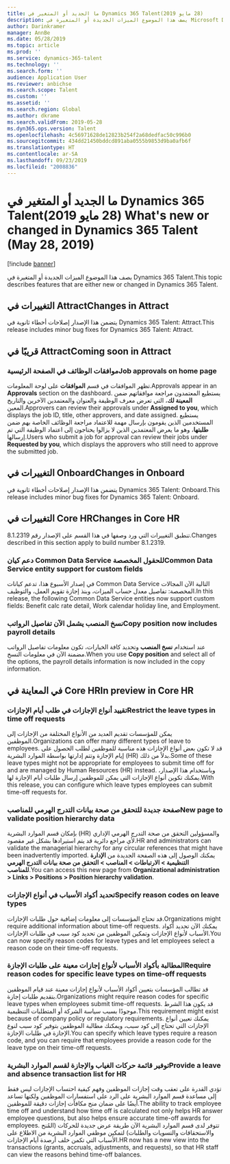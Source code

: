 ```yaml
---
title: ما الجديد أو المتغير في Dynamics 365 Talent‏ (28‏ مايو 2019)
description: يصف هذا الموضوع الميزات الجديدة أو المتغيرة في Microsoft Dynamics 365 Talent.
author: Darinkramer
manager: AnnBe
ms.date: 05/28/2019
ms.topic: article
ms.prod: ''
ms.service: dynamics-365-talent
ms.technology: ''
ms.search.form: ''
audience: Application User
ms.reviewer: anbichse
ms.search.scope: Talent
ms.custom: ''
ms.assetid: ''
ms.search.region: Global
ms.author: dkrame
ms.search.validFrom: 2019-05-28
ms.dyn365.ops.version: Talent
ms.openlocfilehash: 4c56971628de12823b254f2a68dedfac50c996b0
ms.sourcegitcommit: 434dd21450bddcd891aba0555b9853d9ba0afb6f
ms.translationtype: HT
ms.contentlocale: ar-SA
ms.lasthandoff: 09/23/2019
ms.locfileid: "2008836"
---
```

# <a name="whats-new-or-changed-in-dynamics-365-talent-may-28-2019"></a><span data-ttu-id="51a06-103">ما الجديد أو المتغير في Dynamics 365 Talent‏ (28‏ مايو 2019)</span><span class="sxs-lookup"><span data-stu-id="51a06-103">What's new or changed in Dynamics 365 Talent (May 28, 2019)</span></span>

[!include [banner](includes/banner.md)]

<span data-ttu-id="51a06-104">يصف هذا الموضوع الميزات الجديدة أو المتغيرة في Dynamics 365 Talent.</span><span class="sxs-lookup"><span data-stu-id="51a06-104">This topic describes features that are either new or changed in Dynamics 365 Talent.</span></span>

## <a name="changes-in-attract"></a><span data-ttu-id="51a06-105">التغييرات في Attract</span><span class="sxs-lookup"><span data-stu-id="51a06-105">Changes in Attract</span></span>
<span data-ttu-id="51a06-106">يتضمن هذا الإصدار إصلاحات أخطاء ثانوية في Dynamics 365 Talent: Attract.</span><span class="sxs-lookup"><span data-stu-id="51a06-106">This release includes minor bug fixes for Dynamics 365 Talent: Attract.</span></span>

## <a name="coming-soon-in-attract"></a><span data-ttu-id="51a06-107">قريبًا في Attract</span><span class="sxs-lookup"><span data-stu-id="51a06-107">Coming soon in Attract</span></span>

### <a name="job-approvals-on-home-page"></a><span data-ttu-id="51a06-108">موافقات الوظائف في الصفحة الرئيسية</span><span class="sxs-lookup"><span data-stu-id="51a06-108">Job approvals on home page</span></span>

<span data-ttu-id="51a06-109">تظهر الموافقات في قسم **الموافقات** على لوحة المعلومات.</span><span class="sxs-lookup"><span data-stu-id="51a06-109">Approvals appear in an **Approvals** section on the dashboard.</span></span> <span data-ttu-id="51a06-110">يستطيع المعتمدون مراجعة موافقاتهم ضمن **المعينة لك**، التي تعرض معرف الوظيفة والعنوان والمعتمدين الآخرين والتاريخ المعين.</span><span class="sxs-lookup"><span data-stu-id="51a06-110">Approvers can review their approvals under **Assigned to you**, which displays the job ID, title, other approvers, and date assigned.</span></span> <span data-ttu-id="51a06-111">يستطيع المستخدمين الذين يقومون بإرسال مهمة للاعتماد مراجعة الوظائف الخاصة بهم ضمن **طلبتها**، وهو ما يعرض المعتمدين الذين لا يزالوا يحتاجون إلى اعتماد الوظيفة التي تم إرسالها.</span><span class="sxs-lookup"><span data-stu-id="51a06-111">Users who submit a job for approval can review their jobs under **Requested by you**, which displays the approvers who still need to approve the submitted job.</span></span>

## <a name="changes-in-onboard"></a><span data-ttu-id="51a06-112">التغييرات في Onboard</span><span class="sxs-lookup"><span data-stu-id="51a06-112">Changes in Onboard</span></span>
<span data-ttu-id="51a06-113">يتضمن هذا الإصدار إصلاحات أخطاء ثانوية في Dynamics 365 Talent: Onboard.</span><span class="sxs-lookup"><span data-stu-id="51a06-113">This release includes minor bug fixes for Dynamics 365 Talent: Onboard.</span></span>

## <a name="changes-in-core-hr"></a><span data-ttu-id="51a06-114">التغييرات في Core HR</span><span class="sxs-lookup"><span data-stu-id="51a06-114">Changes in Core HR</span></span>
<span data-ttu-id="51a06-115">تنطبق التغييرات التي ورد وصفها في هذا القسم على الإصدار رقم 8.1.2319.</span><span class="sxs-lookup"><span data-stu-id="51a06-115">Changes described in this section apply to build number 8.1.2319.</span></span>

### <a name="common-data-service-entity-support-for-custom-fields"></a><span data-ttu-id="51a06-116">دعم كيان Common Data Service للحقول المخصصة</span><span class="sxs-lookup"><span data-stu-id="51a06-116">Common Data Service entity support for custom fields</span></span>

<span data-ttu-id="51a06-117">في إصدار الأسبوع هذا، تدعم كيانات Common Data Service التالية الآن المجالات المخصصة: تفاصيل معدل حساب الميزات، وبنذ إجازة تقويم العمل، والتوظيف.</span><span class="sxs-lookup"><span data-stu-id="51a06-117">In this release, the following Common Data Service entities now support custom fields: Benefit calc rate detail, Work calendar holiday line, and Employment.</span></span>

### <a name="copy-position-now-includes-payroll-details"></a><span data-ttu-id="51a06-118">نسخ المنصب يشمل الآن تفاصيل الرواتب</span><span class="sxs-lookup"><span data-stu-id="51a06-118">Copy position now includes payroll details</span></span>
<span data-ttu-id="51a06-119">عند استخدام **نسخ المنصب** وتحديد كافة الخيارات، تكون معلومات تفاصيل الرواتب مضمنة الآن في معلومات النسخ.</span><span class="sxs-lookup"><span data-stu-id="51a06-119">When you use **Copy position** and select all of the options, the payroll details information is now included in the copy information.</span></span> 

## <a name="in-preview-in-core-hr"></a><span data-ttu-id="51a06-120">في المعاينة في Core HR</span><span class="sxs-lookup"><span data-stu-id="51a06-120">In preview in Core HR</span></span>

### <a name="restrict-the-leave-types-in-time-off-requests"></a><span data-ttu-id="51a06-121">تقييد أنواع الإجازات في طلب أيام الإجازات</span><span class="sxs-lookup"><span data-stu-id="51a06-121">Restrict the leave types in time off requests</span></span>

<span data-ttu-id="51a06-122">يمكن للمؤسسات تقديم العديد من الأنواع المختلفة من الإجازات إلى الموظفين.</span><span class="sxs-lookup"><span data-stu-id="51a06-122">Organizations can offer many different types of leave to employees.</span></span> <span data-ttu-id="51a06-123">قد لا تكون بعض أنواع الإجازات هذه مناسبة للموظفين لطلب الحصول على إيام الإجازة وتتم إدارتها بواسطة الموارد البشرية (HR) بدلاً من ذلك.</span><span class="sxs-lookup"><span data-stu-id="51a06-123">Some of these leave types might not be appropriate for employees to submit time off for and are managed by Human Resources (HR) instead.</span></span> <span data-ttu-id="51a06-124">وباستخدام هذا الإصدار، يمكنك تكوين أنواع الإجازات التي يمكن للموظفين إرسال طلبات أيام الإجازة لها.</span><span class="sxs-lookup"><span data-stu-id="51a06-124">With this release, you can configure which leave types employees can submit time-off requests for.</span></span> 

### <a name="new-page-to-validate-position-hierarchy-data"></a><span data-ttu-id="51a06-125">صفحة جديدة للتحقق من صحة بيانات التدرج الهرمي للمناصب</span><span class="sxs-lookup"><span data-stu-id="51a06-125">New page to validate position hierarchy data</span></span>

<span data-ttu-id="51a06-126">بإمكان قسم الموارد البشرية (HR) والمسؤولين التحقق من صحة التدرج الهرمي الإداري لأي مراجع دائرية قد يتم استيرادها بشكل غير مقصود.</span><span class="sxs-lookup"><span data-stu-id="51a06-126">HR and administrators can validate the managerial hierarchy for any circular references that might have been inadvertently imported.</span></span> <span data-ttu-id="51a06-127">يمكنك الوصول إلى هذه الصفحة الجديدة من **الإدارة التنظيمية > الارتباطات > المناصب > التحقق من صحة بيانات التدرج الهرمي للمناصب‬**.</span><span class="sxs-lookup"><span data-stu-id="51a06-127">You can access this new page from **Organizational administration > Links > Positions > Position hierarchy validation**.</span></span>

### <a name="specify-reason-codes-on-leave-types"></a><span data-ttu-id="51a06-128">تحديد أكواد الأسباب في أنواع الإجازات</span><span class="sxs-lookup"><span data-stu-id="51a06-128">Specify reason codes on leave types</span></span>

<span data-ttu-id="51a06-129">قد تحتاج المؤسسات إلى معلومات إضافية حول طلبات الإجازات.</span><span class="sxs-lookup"><span data-stu-id="51a06-129">Organizations might require additional information about time-off requests.</span></span> <span data-ttu-id="51a06-130">يمكنك الآن تحديد أكواد الأسباب لأنواع الإجازات وتمكين الموظفين من تحديد كود سبب في طلبات الإجازات.</span><span class="sxs-lookup"><span data-stu-id="51a06-130">You can now specify reason codes for leave types and let employees select a reason code on their time-off requests.</span></span>

### <a name="require-reason-codes-for-specific-leave-types-on-time-off-requests"></a><span data-ttu-id="51a06-131">المطالبة بأكواد الأسباب لأنواع إجازات معينة على طلبات الإجازة</span><span class="sxs-lookup"><span data-stu-id="51a06-131">Require reason codes for specific leave types on time-off requests</span></span>

<span data-ttu-id="51a06-132">قد تطالب المؤسسات بتعيين أكواد الأسباب لأنواع إجازات معينة عند قيام الموظفين بتقديم طلبات إجازة.</span><span class="sxs-lookup"><span data-stu-id="51a06-132">Organizations might require reason codes for specific leave types when employees submit time-off requests.</span></span> <span data-ttu-id="51a06-133">قد يكون هذا الشرط موجودًا بسبب سياسة الشركة أو المتطلبات التنظيمية.</span><span class="sxs-lookup"><span data-stu-id="51a06-133">This requirement might exist because of company policy or regulatory requirements.</span></span> <span data-ttu-id="51a06-134">يمكنك تعيين أنواع الإجازات التي تحتاج إلى كود سبب، ويمكنك مطالبة الموظفين بتوفير كود سبب لنوع الإجازة في طلبات الإجازة.</span><span class="sxs-lookup"><span data-stu-id="51a06-134">You can specify which leave types require a reason code, and you can require that employees provide a reason code for the leave type on their time-off requests.</span></span>

### <a name="provide-a-leave-and-absence-transaction-list-for-hr"></a><span data-ttu-id="51a06-135">توفير قائمة حركات الغياب والإجازة لقسم الموارد البشرية</span><span class="sxs-lookup"><span data-stu-id="51a06-135">Provide a leave and absence transaction list for HR</span></span>

<span data-ttu-id="51a06-136">تؤدي القدرة على تعقب وقت إجازات الموظفين وفهم كيفية احتساب الإجازات ليس فقط إلى مساعدة قسم الموارد البشرية على الرد على استفسارات الموظفين ولكنها تساعد أيضًا على ضمان منح مكافآت إجازات دقيقة للموظفين.</span><span class="sxs-lookup"><span data-stu-id="51a06-136">The ability to track employee time off and understand how time off is calculated not only helps HR answer employee questions, but also helps ensure accurate time-off awards for employees.</span></span> <span data-ttu-id="51a06-137">تتوفر لدى قسم الموارد البشرية الآن طريقة عرض جديدة للحركات (المُنح والاستحقاقات والتسويات والطلبات) لتمكين موظفي الموارد البشرية من الاطلاع على الأسباب التي تكمن خلف أرصدة أيام الإجازات.</span><span class="sxs-lookup"><span data-stu-id="51a06-137">HR now has a new view into the transactions (grants, accruals, adjustments, and requests), so that HR staff can view the reasons behind time-off balances.</span></span>
